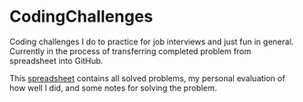 # CodingChallenges
Coding challenges I do to practice for job interviews and just fun in general. 
Currently in the process of transferring completed problem from spreadsheet into GitHub. 

This [spreadsheet][s] contains all solved problems, my personal evaluation of how well I did, and some notes for solving the problem. 

[s]:https://docs.google.com/spreadsheets/d/1u98mkgA9gIm9FDD15WtwrJ2i_fFoADKr0i354iilH2I/edit?usp=sharing 